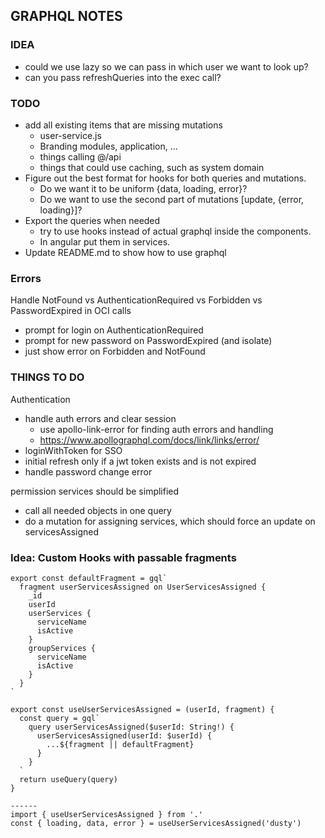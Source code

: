## GRAPHQL NOTES

### IDEA

- could we use lazy so we can pass in which user we want to look up?
- can you pass refreshQueries into the exec call?

### TODO

- add all existing items that are missing mutations
  - user-service.js
  - Branding modules, application, ...
  - things calling @/api
  - things that could use caching, such as system domain
- Figure out the best format for hooks for both queries and mutations.
  - Do we want it to be uniform {data, loading, error}?
  - Do we want to use the second part of mutations [update, {error, loading}]?
- Export the queries when needed
  - try to use hooks instead of actual graphql inside the components.
  - In angular put them in services.
- Update README.md to show how to use graphql

### Errors

Handle NotFound vs AuthenticationRequired vs Forbidden vs PasswordExpired in OCI calls

- prompt for login on AuthenticationRequired
- prompt for new password on PasswordExpired (and isolate)
- just show error on Forbidden and NotFound

### THINGS TO DO

Authentication

- handle auth errors and clear session
  - use apollo-link-error for finding auth errors and handling
  - https://www.apollographql.com/docs/link/links/error/
- loginWithToken for SSO
- initial refresh only if a jwt token exists and is not expired
- handle password change error

permission services should be simplified

- call all needed objects in one query
- do a mutation for assigning services, which should force an update on servicesAssigned

### Idea: Custom Hooks with passable fragments

```
export const defaultFragment = gql`
  fragment userServicesAssigned on UserServicesAssigned {
    _id
    userId
    userServices {
      serviceName
      isActive
    }
    groupServices {
      serviceName
      isActive
    }
  }
`

export const useUserServicesAssigned = (userId, fragment) {
  const query = gql`
    query userServicesAssigned($userId: String!) {
      userServicesAssigned(userId: $userId) {
        ...${fragment || defaultFragment}
      }
    }
  `
  return useQuery(query)
}

------
import { useUserServicesAssigned } from '.'
const { loading, data, error } = useUserServicesAssigned('dusty')
```
